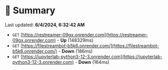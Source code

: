 # 📖 Summary
Last updated: **6/4/2024, 6:32:42 AM**

- `GET` [https://restreamer-09gx.onrender.com](https://restreamer-09gx.onrender.com) - **Up** (148329ms)
- `GET` [https://filestreambot-b5k6.onrender.com/](https://filestreambot-b5k6.onrender.com/) - **Down** (186ms)
- `GET` [https://jupyterlab-python3-12-3.onrender.com](https://jupyterlab-python3-12-3.onrender.com) - **Down** (164ms)
